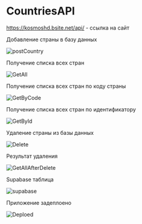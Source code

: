 # CountriesAPI

https://kosmoshd.bsite.net/api/ - ссылка на сайт

Добавление страны в базу данных

![postCountry](https://github.com/user-attachments/assets/98fd203a-b725-4f0a-ae55-0737396cce90)

Получение списка всех стран

![GetAll](https://github.com/user-attachments/assets/51c88bea-beb4-401d-89ec-0b91563d5cd1)

Получение списка всех стран по коду страны

![GetByCode](https://github.com/user-attachments/assets/eae54175-604b-424a-aaa0-e36ec0ef22c6)

Получение списка всех стран по идентификатору

![GetById](https://github.com/user-attachments/assets/e73891ee-c020-47f8-bac1-cebc81e23e43)

Удаление страны из базы данных

![Delete](https://github.com/user-attachments/assets/e324c0aa-921e-4071-b653-babb29c8c306)

Результат удаления 

![GetAllAfterDelete](https://github.com/user-attachments/assets/9468c35e-7697-4e51-9006-bce9eef1d2fc)

Supabase таблица

![supabase](https://github.com/user-attachments/assets/7f5fd5b3-1339-4609-9032-9de2953c0cfb)

Приложение задеплоено

![Deploed](https://github.com/user-attachments/assets/d78960e0-f409-490c-b50e-c72b85f26ca8)
